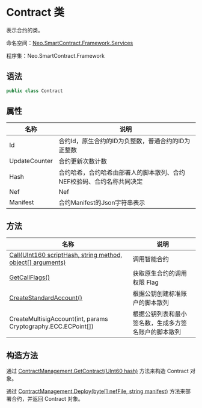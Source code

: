 # Contract 类

表示合约的类。

命名空间：[Neo.SmartContract.Framework.Services](../services.md)

程序集：Neo.SmartContract.Framework

## 语法

```c#
public class Contract
```

## 属性

| 名称       | 说明                             |
| ---------- | -------------------------------- |
| Id     | 合约Id，原生合约的ID为负整数，普通合约的ID为正整数 |
| UpdateCounter | 合约更新次数计数             |
| Hash  | 合约哈希，合约哈希由部署人的脚本散列、合约NEF校验码、合约名称共同决定 |
| Nef | Nef |
| Manifest  | 合约Manifest的Json字符串表示  |

## 方法

| 名称                                       | 说明              |
| ---------------------------------------- | --------------- |
| [Call(UInt160 scriptHash, string method, object[] arguments)](Contract/Call.md) | 调用智能合约    |
| [GetCallFlags()](Contract/GetCallFlags.md)         | 获取原生合约的调用权限 Flag |
| [CreateStandardAccount()](Contract/CreateStandardAccount.md)         | 根据公钥创建标准账户的脚本散列 |
| CreateMultisigAccount(int, params Cryptography.ECC.ECPoint[]) | 根据公钥列表和最小签名数，生成多方签名账户的脚本散列 |

## 构造方法

通过 [ContractManagement.GetContract(UInt60 hash)](../native/ContractManagement/GetContract.md) 方法来构造 Contract 对象。

通过 [ContractManagement.Deploy(byte[] nefFile, string manifest)](../native/ContractManagement/Deploy.md) 方法来部署合约，并返回 Contract 对象。

